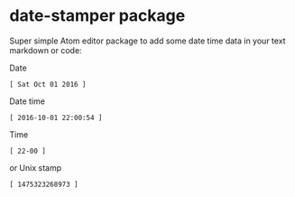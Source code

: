# date-stamper package

Super simple Atom editor package to add some date time data in your text markdown or code:

Date
```
[ Sat Oct 01 2016 ]
```

Date time
```
[ 2016-10-01 22:00:54 ]
```

Time
```
[ 22-00 ]
```

or Unix stamp
```
[ 1475323268973 ]
```
